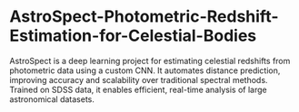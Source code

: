 # AstroSpect-Photometric-Redshift-Estimation-for-Celestial-Bodies
AstroSpect is a deep learning project for estimating celestial redshifts from photometric data using a custom CNN. It automates distance prediction, improving accuracy and scalability over traditional spectral methods. Trained on SDSS data, it enables efficient, real-time analysis of large astronomical datasets.
